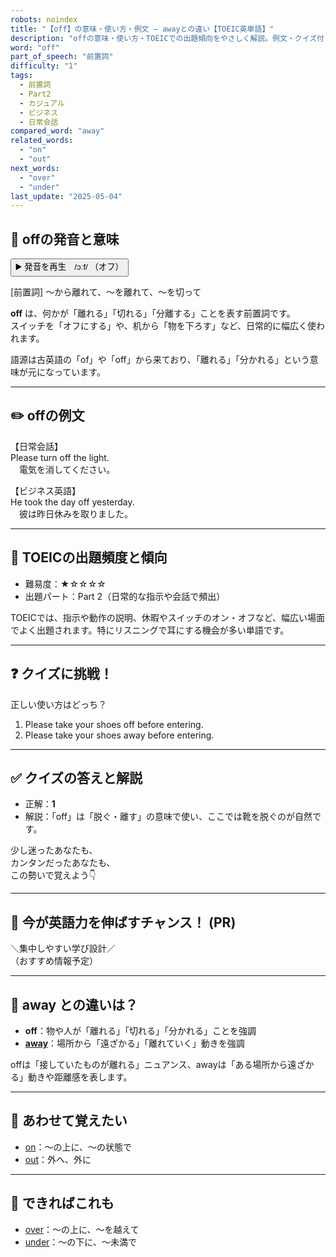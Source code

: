 ```yaml
---
robots: noindex
title: "【off】の意味・使い方・例文 ― awayとの違い【TOEIC英単語】"
description: "offの意味・使い方・TOEICでの出題傾向をやさしく解説。例文・クイズ付きでawayとの違いもわかりやすく学べます。"
word: "off"
part_of_speech: "前置詞"
difficulty: "1"
tags:
  - 前置詞
  - Part2
  - カジュアル
  - ビジネス
  - 日常会話
compared_word: "away"
related_words:
  - "on"
  - "out"
next_words:
  - "over"
  - "under"
last_update: "2025-05-04"
---
```


## 🔰 offの発音と意味

<button class="play-audio" onclick="playTTS('off')">
  <span class="play-audio-main">
    ▶️ 発音を再生　/ɔːf/
  </span>
  <span class="play-audio-sub">
    （オフ）
  </span>
</button>

[前置詞] ～から離れて、～を離れて、～を切って

**off** は、何かが「離れる」「切れる」「分離する」ことを表す前置詞です。  
スイッチを「オフにする」や、机から「物を下ろす」など、日常的に幅広く使われます。

語源は古英語の「of」や「off」から来ており、「離れる」「分かれる」という意味が元になっています。

---

## ✏️ offの例文

【日常会話】  
Please turn off the light.  
　電気を消してください。

【ビジネス英語】  
He took the day off yesterday.  
　彼は昨日休みを取りました。

---

## 🎯 TOEICの出題頻度と傾向

- 難易度：★☆☆☆☆
- 出題パート：Part 2（日常的な指示や会話で頻出）

TOEICでは、指示や動作の説明、休暇やスイッチのオン・オフなど、幅広い場面でよく出題されます。特にリスニングで耳にする機会が多い単語です。

---

## ❓ クイズに挑戦！

正しい使い方はどっち？

1. Please take your shoes off before entering.  
2. Please take your shoes away before entering.

---

## ✅ クイズの答えと解説

- 正解：**1**
- 解説：「off」は「脱ぐ・離す」の意味で使い、ここでは靴を脱ぐのが自然です。

少し迷ったあなたも、  
カンタンだったあなたも、  
この勢いで覚えよう👇️

---

## 🚀 今が英語力を伸ばすチャンス！ (PR)

<div class="info-center">
＼集中しやすい学び設計／<br>  
（おすすめ情報予定）
</div>

---

## 🤔  away との違いは？

- **off**：物や人が「離れる」「切れる」「分かれる」ことを強調
- **[away](/word/away)**：場所から「遠ざかる」「離れていく」動きを強調

offは「接していたものが離れる」ニュアンス、awayは「ある場所から遠ざかる」動きや距離感を表します。

---

## 🧩 あわせて覚えたい

- [on](/word/on)：～の上に、～の状態で
- [out](/word/out)：外へ、外に

---

## 📖 できればこれも

- [over](/word/over)：～の上に、～を越えて
- [under](/word/under)：～の下に、～未満で

<!-- cvid: aid02_bid38 -->

